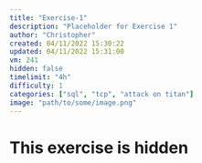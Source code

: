 ```yaml
---
title: "Exercise-1"
description: "Placeholder for Exercise 1"
author: "Christopher"
created: 04/11/2022 15:30:22
updated: 04/11/2022 15:31:00
vm: 241
hidden: false
timelimit: "4h"
difficulty: 1
categories: ["sql", "tcp", "attack on titan"]
image: "path/to/some/image.png"
---
```


# This exercise is hidden
